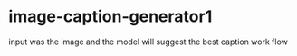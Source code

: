 # image-caption-generator1
input was the image and the model will suggest the best caption
work flow 
